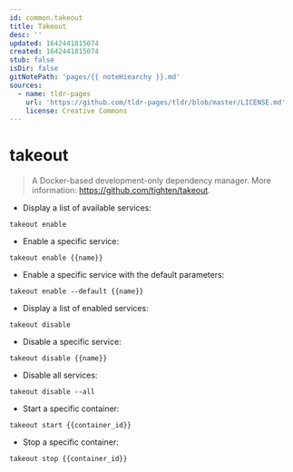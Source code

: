 ```yaml
---
id: common.takeout
title: Takeout
desc: ''
updated: 1642441815074
created: 1642441815074
stub: false
isDir: false
gitNotePath: 'pages/{{ noteHiearchy }}.md'
sources:
  - name: tldr-pages
    url: 'https://github.com/tldr-pages/tldr/blob/master/LICENSE.md'
    license: Creative Commons
---
```

# takeout

> A Docker-based development-only dependency manager.
> More information: <https://github.com/tighten/takeout>.

- Display a list of available services:

`takeout enable`

- Enable a specific service:

`takeout enable {{name}}`

- Enable a specific service with the default parameters:

`takeout enable --default {{name}}`

- Display a list of enabled services:

`takeout disable`

- Disable a specific service:

`takeout disable {{name}}`

- Disable all services:

`takeout disable --all`

- Start a specific container:

`takeout start {{container_id}}`

- Stop a specific container:

`takeout stop {{container_id}}`

